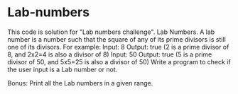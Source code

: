# Lab-numbers

This code is solution for "Lab numbers challenge".
Lab Numbers.  A lab number is a number such that the square of any of its prime divisors is still one of its divisors. 
For example: Input: 8 Output: true (2 is a prime divisor of 8, and 2x2=4 is also a divisor of 8) 
Input: 50 Output: true (5 is a prime divisor of 50, and 5x5=25 is also a divisor of 50)
Write a program to check if the user input is a Lab number or not.

Bonus: Print all the Lab numbers in a given range.

